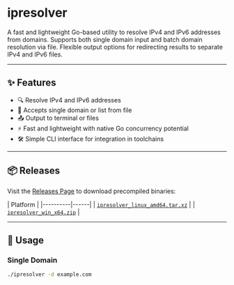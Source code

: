 # ipresolver

A fast and lightweight Go-based utility to resolve IPv4 and IPv6 addresses from domains. Supports both single domain input and batch domain resolution via file. Flexible output options for redirecting results to separate IPv4 and IPv6 files.

---

## ✨ Features

- 🔍 Resolve IPv4 and IPv6 addresses
- 📁 Accepts single domain or list from file
- 📤 Output to terminal or files
- ⚡ Fast and lightweight with native Go concurrency potential
- 🛠 Simple CLI interface for integration in toolchains

---

## 📦 Releases

Visit the [Releases Page](https://github.com/Pwn3rx0/ipresolver/releases) to download precompiled binaries:

| Platform |
|----------|------|
| [`ipresolver_linux_amd64.tar.xz`](https://github.com/Pwn3rx0/ipresolver/releases/latest) |
| [`ipresolver_win_x64.zip`](https://github.com/Pwn3rx0/ipresolver/releases/latest) |

---

## 🚀 Usage

### Single Domain
```bash
./ipresolver -d example.com
